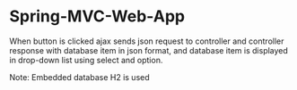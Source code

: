 # Spring-MVC-Web-App
When button is clicked ajax sends json request to controller and controller response with database item in json format, and database item is displayed in drop-down list using select and option.

Note: Embedded database H2 is used
